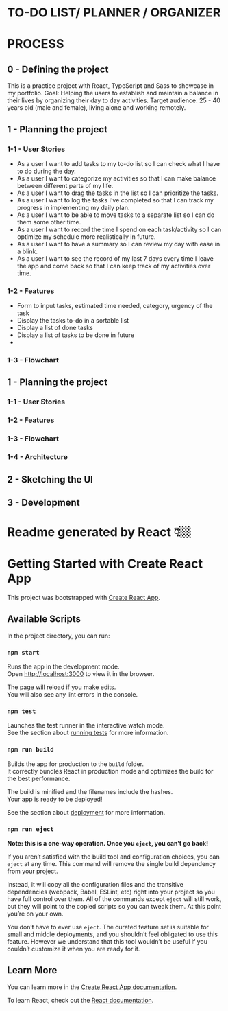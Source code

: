 # TO-DO LIST/ PLANNER / ORGANIZER

# PROCESS

## 0 - Defining the project

This is a practice project with React, TypeScript and Sass to showcase in my portfolio.
Goal: Helping the users to establish and maintain a balance in their lives by organizing their day to day activities.
Target audience: 25 - 40 years old (male and female), living alone and working remotely.

## 1 - Planning the project

### 1-1 - User Stories

- As a user I want to add tasks to my to-do list so I can check what I have to do during the day.
- As a user I want to categorize my activities so that I can make balance between different parts of my life.
- As a user I want to drag the tasks in the list so I can prioritize the tasks.
- As a user I want to log the tasks I've completed so that I can track my progress in implementing my daily plan.
- As a user I want to be able to move tasks to a separate list so I can do them some other time.
- As a user I want to record the time I spend on each task/activity so I can optimize my schedule more realistically in future.
- As a user I want to have a summary so I can review my day with ease in a blink.
- As a user I want to see the record of my last 7 days every time I leave the app and come back so that I can keep track of my activities over time.

### 1-2 - Features

- Form to input tasks, estimated time needed, category, urgency of the task
- Display the tasks to-do in a sortable list
- Display a list of done tasks
- Display a list of tasks to be done in future
-

### 1-3 - Flowchart

## 1 - Planning the project

### 1-1 - User Stories

### 1-2 - Features

### 1-3 - Flowchart

### 1-4 - Architecture

## 2 - Sketching the UI

## 3 - Development

# Readme generated by React 👇🏼

# Getting Started with Create React App

This project was bootstrapped with [Create React App](https://github.com/facebook/create-react-app).

## Available Scripts

In the project directory, you can run:

### `npm start`

Runs the app in the development mode.\
Open [http://localhost:3000](http://localhost:3000) to view it in the browser.

The page will reload if you make edits.\
You will also see any lint errors in the console.

### `npm test`

Launches the test runner in the interactive watch mode.\
See the section about [running tests](https://facebook.github.io/create-react-app/docs/running-tests) for more information.

### `npm run build`

Builds the app for production to the `build` folder.\
It correctly bundles React in production mode and optimizes the build for the best performance.

The build is minified and the filenames include the hashes.\
Your app is ready to be deployed!

See the section about [deployment](https://facebook.github.io/create-react-app/docs/deployment) for more information.

### `npm run eject`

**Note: this is a one-way operation. Once you `eject`, you can’t go back!**

If you aren’t satisfied with the build tool and configuration choices, you can `eject` at any time. This command will remove the single build dependency from your project.

Instead, it will copy all the configuration files and the transitive dependencies (webpack, Babel, ESLint, etc) right into your project so you have full control over them. All of the commands except `eject` will still work, but they will point to the copied scripts so you can tweak them. At this point you’re on your own.

You don’t have to ever use `eject`. The curated feature set is suitable for small and middle deployments, and you shouldn’t feel obligated to use this feature. However we understand that this tool wouldn’t be useful if you couldn’t customize it when you are ready for it.

## Learn More

You can learn more in the [Create React App documentation](https://facebook.github.io/create-react-app/docs/getting-started).

To learn React, check out the [React documentation](https://reactjs.org/).
